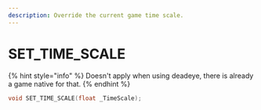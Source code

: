 ```yaml
---
description: Override the current game time scale.
---
```


# SET\_TIME\_SCALE

{% hint style="info" %}
Doesn't apply when using deadeye, there is already a game native for that.
{% endhint %}

```cpp
void SET_TIME_SCALE(float _TimeScale);
```
